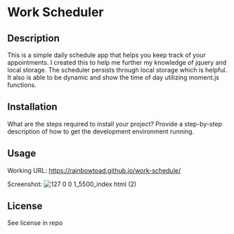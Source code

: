 # Work Scheduler

## Description

This is a simple daily schedule app that helps you keep track of your appointments. I created this to help me further my knowledge of jquery and local storage. The scheduler persists through local storage which is helpful. It also is able to be dynamic and show the time of day utilizing moment.js functions. 


## Installation

What are the steps required to install your project? Provide a step-by-step description of how to get the development environment running.

## Usage

Working URL: https://rainbowtoad.github.io/work-schedule/

Screenshot: ![127 0 0 1_5500_index html (2)](https://user-images.githubusercontent.com/111533301/197261256-5bcdf083-ed5b-4cbf-b4e5-ea321132c388.png)



## License

See license in repo

